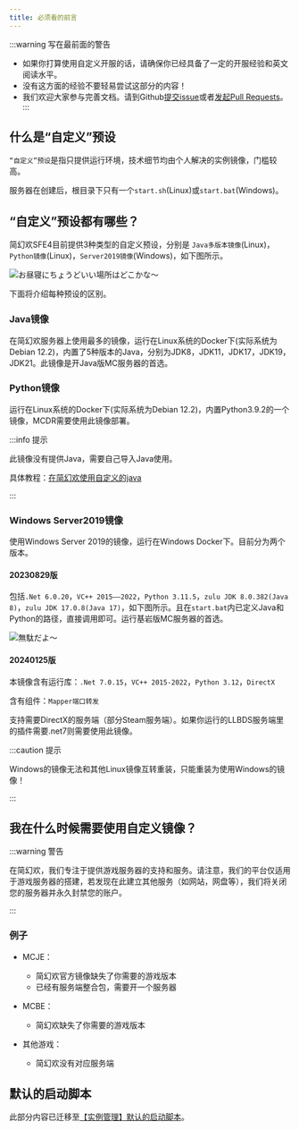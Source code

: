 ```yaml
---
title: 必须看的前言
---
```


:::warning 写在最前面的警告

+ 如果你打算使用自定义开服的话，请确保你已经具备了一定的开服经验和英文阅读水平。
+ 没有这方面的经验不要轻易尝试这部分的内容！
+ 我们欢迎大家参与完善文档。请到Github[提交issue](https://github.com/ZengXiaoPi/Simpfun_Wiki/issues)或者[发起Pull Requests](https://github.com/ZengXiaoPi/Simpfun_Wiki/pulls)。
:::

## 什么是“自定义”预设

`“自定义”预设`是指只提供运行环境，技术细节均由个人解决的实例镜像，门槛较高。

服务器在创建后，根目录下只有一个`start.sh`(Linux)或`start.bat`(Windows)。

## “自定义”预设都有哪些？

简幻欢SFE4目前提供3种类型的自定义预设，分别是 `Java多版本镜像`(Linux)， `Python镜像`(Linux)，`Server2019镜像`(Windows)，如下图所示。

![お昼寝にちょうどいい場所はどこかな～](/img/pages/CustomServer-in-1.png)

下面将介绍每种预设的区别。

### Java镜像

在简幻欢服务器上使用最多的镜像，运行在Linux系统的Docker下(实际系统为Debian 12.2)，内置了5种版本的Java，分别为JDK8，JDK11，JDK17，JDK19，JDK21。此镜像是开Java版MC服务器的首选。

### Python镜像

运行在Linux系统的Docker下(实际系统为Debian 12.2)，内置Python3.9.2的一个镜像，MCDR需要使用此镜像部署。

:::info 提示

此镜像没有提供Java，需要自己导入Java使用。

具体教程：[在简幻欢使用自定义的java](../mcje/99-addownjava.md)

:::

### Windows Server2019镜像

使用Windows Server 2019的镜像，运行在Windows Docker下。目前分为两个版本。

#### 20230829版

包括`.Net 6.0.20`，`VC++ 2015——2022`，`Python 3.11.5`，`zulu JDK 8.0.382(Java 8)`，`zulu JDK 17.0.8(Java 17)`，如下图所示。且在`start.bat`内已定义Java和Python的路径，直接调用即可。运行基岩版MC服务器的首选。

![無駄だよ～](/img/pages/CustomServer-in-2.jpg)

#### 20240125版

本镜像含有运行库：`.Net 7.0.15`，`VC++ 2015-2022`，`Python 3.12`，`DirectX`

含有组件：`Mapper端口转发`

支持需要DirectX的服务端（部分Steam服务端）。如果你运行的LLBDS服务端里的插件需要.net7则需要使用此镜像。

:::caution 提示

Windows的镜像无法和其他Linux镜像互转重装，只能重装为使用Windows的镜像！

:::

## 我在什么时候需要使用自定义镜像？

:::warning 警告

在简幻欢，我们专注于提供游戏服务器的支持和服务。请注意，我们的平台仅适用于游戏服务器的搭建，若发现在此建立其他服务（如网站，网盘等），我们将关闭您的服务器并永久封禁您的账户。

:::

### 例子

- MCJE：
  - 简幻欢官方镜像缺失了你需要的游戏版本
  - 已经有服务端整合包，需要开一个服务器

- MCBE：
  - 简幻欢缺失了你需要的游戏版本

- 其他游戏：
  - 简幻欢没有对应服务端

## 默认的启动脚本

此部分内容已迁移至[【实例管理】默认的启动脚本](../14-default_start.md)。
